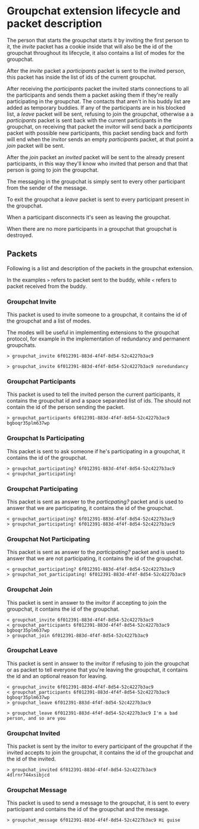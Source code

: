 Groupchat extension lifecycle and packet description
====================================================
The person that starts the groupchat starts it by inviting the first person
to it, the *invite* packet has a cookie inside that will also be the id of the
groupchat throughout its lifecycle, it also contains a list of modes for the groupchat.

After the *invite* packet a *participants* packet is sent to the invited person,
this packet has inside the list of ids of the current groupchat.

After receiving the *participants* packet the invited starts connections to all the
participants and sends them a packet asking them if they're really participating
in the groupchat. The contacts that aren't in his buddy list are added as temporary
buddies. If any of the participants are in his blocked list, a *leave* packet will be
sent, refusing to join the groupchat, otherwise a a *participants* packet is sent back
with the current participants in the groupchat, on receiving that packet the invitor will
send back a *participants* packet with possible new participants, this packet sending back
and forth will end when the invitor sends an empty *participants* packet, at that point
a *join* packet will be sent.

After the *join* packet an *invited* packet will be sent to the already present participants,
in this way they'll know who invited that person and that that person is going to join the
groupchat.

The messaging in the groupchat is simply sent to every other participant from the sender
of the message.

To exit the groupchat a *leave* packet is sent to every participant present in the groupchat.

When a participant disconnects it's seen as leaving the groupchat.

When there are no more participants in a groupchat that groupchat is destroyed.

Packets
-------
Following is a list and description of the packets in the groupchat extension.

In the examples `>` refers to packet sent to the buddy, while `<` refers to packet received
from the buddy.

### Groupchat Invite

This packet is used to invite someone to a groupchat, it contains the id of the groupchat
and a list of modes.

The modes will be useful in implementing extensions to the groupchat protocol, for example in
the implementation of redundancy and permanent groupchats.

```
> groupchat_invite 6f012391-883d-4f4f-8d54-52c4227b3ac9
```

```
> groupchat_invite 6f012391-883d-4f4f-8d54-52c4227b3ac9 noredundancy
```

### Groupchat Participants

This packet is used to tell the invited person the current participants, it contains the
groupchat id and a space separated list of ids. The should not contain the id of the person
sending the packet.

```
> groupchat_participants 6f012391-883d-4f4f-8d54-52c4227b3ac9 bgboqr35plm637wp
```

### Groupchat Is Participating

This packet is sent to ask someone if he's participating in a groupchat, it contains the id of
the groupchat.

```
> groupchat_participating? 6f012391-883d-4f4f-8d54-52c4227b3ac9
< groupchat_participating!
```

### Groupchat Participating

This packet is sent as answer to the *particpating?* packet and is used to answer that we
are participating, it contains the id of the groupchat.


```
< groupchat_participating? 6f012391-883d-4f4f-8d54-52c4227b3ac9
> groupchat_participating! 6f012391-883d-4f4f-8d54-52c4227b3ac9
```

### Groupchat Not Participating

This packet is sent as answer to the *participating?* packet and is used to answer that we
are not participating, it contains the id of the groupchat.

```
< groupchat_participating? 6f012391-883d-4f4f-8d54-52c4227b3ac9
> groupchat_not_participating! 6f012391-883d-4f4f-8d54-52c4227b3ac9
```

### Groupchat Join

This packet is sent in answer to the invitor if accepting to join the groupchat, it contains
the id of the groupchat.

```
< groupchat_invite 6f012391-883d-4f4f-8d54-52c4227b3ac9
< groupchat_participants 6f012391-883d-4f4f-8d54-52c4227b3ac9 bgboqr35plm637wp
> groupchat_join 6f012391-883d-4f4f-8d54-52c4227b3ac9
```

### Groupchat Leave

This packet is sent in answer to the invitor if refusing to join the groupchat or as packet to
tell everyone that you're leaving the groupchat, it contains the id and an optional reason for
leaving.

```
< groupchat_invite 6f012391-883d-4f4f-8d54-52c4227b3ac9
< groupchat_participants 6f012391-883d-4f4f-8d54-52c4227b3ac9 bgboqr35plm637wp
> groupchat_leave 6f012391-883d-4f4f-8d54-52c4227b3ac9
```

```
> groupchat_leave 6f012391-883d-4f4f-8d54-52c4227b3ac9 I'm a bad person, and so are you
```

### Groupchat Invited

This packet is sent by the invitor to every participant of the groupchat if the invited accepts to
join the groupchat, it contains the id of the groupchat and the id of the invited.

```
> groupchat_invited 6f012391-883d-4f4f-8d54-52c4227b3ac9 4dlrnr744xsibjcd
```

### Groupchat Message

This packet is used to send a message to the groupchat, it is sent to every participant and contains
the id of the groupchat and the message.

```
> groupchat_message 6f012391-883d-4f4f-8d54-52c4227b3ac9 Hi guise
```
